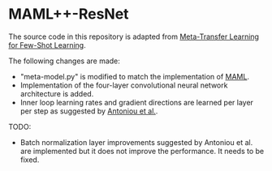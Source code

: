 # MAML++-ResNet

The source code in this repository is adapted from [Meta-Transfer Learning for Few-Shot Learning](https://github.com/yaoyao-liu/meta-transfer-learning).

The following changes are made:
* "meta-model.py" is modified to match the implementation of [MAML](https://github.com/cbfinn/maml).
* Implementation of the four-layer convolutional neural network architecture is added.
* Inner loop learning rates and gradient directions are learned per layer per step as suggested by [Antoniou et al.](https://arxiv.org/abs/1810.09502).

TODO:
* Batch normalization layer improvements suggested by Antoniou et al. are implemented but it does not improve the performance. It needs to be fixed.
